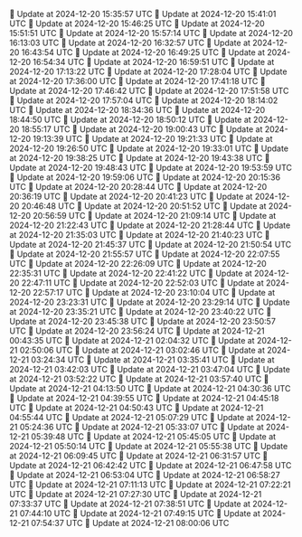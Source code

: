 🔄 Update at 2024-12-20 15:35:57 UTC
🔄 Update at 2024-12-20 15:41:01 UTC
🔄 Update at 2024-12-20 15:46:25 UTC
🔄 Update at 2024-12-20 15:51:51 UTC
🔄 Update at 2024-12-20 15:57:14 UTC
🔄 Update at 2024-12-20 16:13:03 UTC
🔄 Update at 2024-12-20 16:32:57 UTC
🔄 Update at 2024-12-20 16:43:54 UTC
🔄 Update at 2024-12-20 16:49:25 UTC
🔄 Update at 2024-12-20 16:54:34 UTC
🔄 Update at 2024-12-20 16:59:51 UTC
🔄 Update at 2024-12-20 17:13:22 UTC
🔄 Update at 2024-12-20 17:28:04 UTC
🔄 Update at 2024-12-20 17:36:00 UTC
🔄 Update at 2024-12-20 17:41:18 UTC
🔄 Update at 2024-12-20 17:46:42 UTC
🔄 Update at 2024-12-20 17:51:58 UTC
🔄 Update at 2024-12-20 17:57:04 UTC
🔄 Update at 2024-12-20 18:14:02 UTC
🔄 Update at 2024-12-20 18:34:36 UTC
🔄 Update at 2024-12-20 18:44:50 UTC
🔄 Update at 2024-12-20 18:50:12 UTC
🔄 Update at 2024-12-20 18:55:17 UTC
🔄 Update at 2024-12-20 19:00:43 UTC
🔄 Update at 2024-12-20 19:13:39 UTC
🔄 Update at 2024-12-20 19:21:33 UTC
🔄 Update at 2024-12-20 19:26:50 UTC
🔄 Update at 2024-12-20 19:33:01 UTC
🔄 Update at 2024-12-20 19:38:25 UTC
🔄 Update at 2024-12-20 19:43:38 UTC
🔄 Update at 2024-12-20 19:48:43 UTC
🔄 Update at 2024-12-20 19:53:59 UTC
🔄 Update at 2024-12-20 19:59:06 UTC
🔄 Update at 2024-12-20 20:15:36 UTC
🔄 Update at 2024-12-20 20:28:44 UTC
🔄 Update at 2024-12-20 20:36:19 UTC
🔄 Update at 2024-12-20 20:41:23 UTC
🔄 Update at 2024-12-20 20:46:48 UTC
🔄 Update at 2024-12-20 20:51:52 UTC
🔄 Update at 2024-12-20 20:56:59 UTC
🔄 Update at 2024-12-20 21:09:14 UTC
🔄 Update at 2024-12-20 21:22:43 UTC
🔄 Update at 2024-12-20 21:28:44 UTC
🔄 Update at 2024-12-20 21:35:03 UTC
🔄 Update at 2024-12-20 21:40:23 UTC
🔄 Update at 2024-12-20 21:45:37 UTC
🔄 Update at 2024-12-20 21:50:54 UTC
🔄 Update at 2024-12-20 21:55:57 UTC
🔄 Update at 2024-12-20 22:07:55 UTC
🔄 Update at 2024-12-20 22:26:09 UTC
🔄 Update at 2024-12-20 22:35:31 UTC
🔄 Update at 2024-12-20 22:41:22 UTC
🔄 Update at 2024-12-20 22:47:11 UTC
🔄 Update at 2024-12-20 22:52:03 UTC
🔄 Update at 2024-12-20 22:57:17 UTC
🔄 Update at 2024-12-20 23:10:04 UTC
🔄 Update at 2024-12-20 23:23:31 UTC
🔄 Update at 2024-12-20 23:29:14 UTC
🔄 Update at 2024-12-20 23:35:21 UTC
🔄 Update at 2024-12-20 23:40:22 UTC
🔄 Update at 2024-12-20 23:45:38 UTC
🔄 Update at 2024-12-20 23:50:57 UTC
🔄 Update at 2024-12-20 23:56:24 UTC
🔄 Update at 2024-12-21 00:43:35 UTC
🔄 Update at 2024-12-21 02:04:32 UTC
🔄 Update at 2024-12-21 02:50:06 UTC
🔄 Update at 2024-12-21 03:02:46 UTC
🔄 Update at 2024-12-21 03:24:34 UTC
🔄 Update at 2024-12-21 03:35:41 UTC
🔄 Update at 2024-12-21 03:42:03 UTC
🔄 Update at 2024-12-21 03:47:04 UTC
🔄 Update at 2024-12-21 03:52:22 UTC
🔄 Update at 2024-12-21 03:57:40 UTC
🔄 Update at 2024-12-21 04:13:50 UTC
🔄 Update at 2024-12-21 04:30:36 UTC
🔄 Update at 2024-12-21 04:39:55 UTC
🔄 Update at 2024-12-21 04:45:18 UTC
🔄 Update at 2024-12-21 04:50:43 UTC
🔄 Update at 2024-12-21 04:55:44 UTC
🔄 Update at 2024-12-21 05:07:29 UTC
🔄 Update at 2024-12-21 05:24:36 UTC
🔄 Update at 2024-12-21 05:33:07 UTC
🔄 Update at 2024-12-21 05:39:48 UTC
🔄 Update at 2024-12-21 05:45:05 UTC
🔄 Update at 2024-12-21 05:50:14 UTC
🔄 Update at 2024-12-21 05:55:38 UTC
🔄 Update at 2024-12-21 06:09:45 UTC
🔄 Update at 2024-12-21 06:31:57 UTC
🔄 Update at 2024-12-21 06:42:42 UTC
🔄 Update at 2024-12-21 06:47:58 UTC
🔄 Update at 2024-12-21 06:53:04 UTC
🔄 Update at 2024-12-21 06:58:27 UTC
🔄 Update at 2024-12-21 07:11:13 UTC
🔄 Update at 2024-12-21 07:22:21 UTC
🔄 Update at 2024-12-21 07:27:30 UTC
🔄 Update at 2024-12-21 07:33:37 UTC
🔄 Update at 2024-12-21 07:38:51 UTC
🔄 Update at 2024-12-21 07:44:10 UTC
🔄 Update at 2024-12-21 07:49:15 UTC
🔄 Update at 2024-12-21 07:54:37 UTC
🔄 Update at 2024-12-21 08:00:06 UTC
